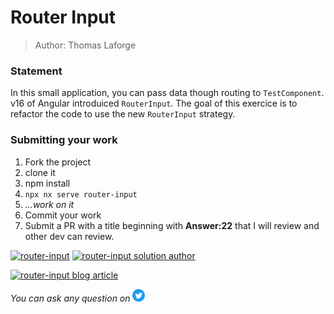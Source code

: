 <h1>Router Input</h1>

> Author: Thomas Laforge

### Statement

In this small application, you can pass data though routing to `TestComponent`. v16 of Angular introduiced `RouterInput`. The goal of this exercice is to refactor the code to use the new `RouterInput` strategy.

### Submitting your work

1. Fork the project
2. clone it
3. npm install
4. `npx nx serve router-input`
5. _...work on it_
6. Commit your work
7. Submit a PR with a title beginning with **Answer:22** that I will review and other dev can review.

<a href="https://github.com/tomalaforge/angular-challenges/pulls?q=label%3A22+label%3Aanswer"><img src="https://img.shields.io/badge/-Solutions-green" alt="router-input"/></a>
<a href='https://github.com/tomalaforge/angular-challenges/pulls?q=label%3A22+label%3A"answer+author"'><img src="https://img.shields.io/badge/-Author solution-important" alt="router-input solution author"/></a>

<a href="https://medium.com/ngconf/accessing-route-params-in-angular-1f8e12770617" target="_blank" rel="noopener noreferrer"><img src="https://img.shields.io/badge/-Blog post explanation-blue" alt="router-input blog article"/></a>

_You can ask any question on_ <a href="https://twitter.com/laforge_toma" target="_blank" rel="noopener noreferrer"><img src="./../../logo/twitter.svg" height=20px alt="twitter"/></a>
